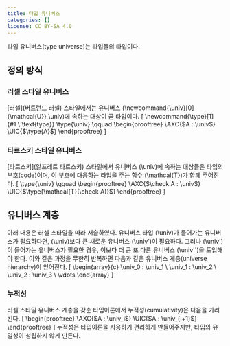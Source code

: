 ```yaml
---
title: 타입 유니버스
categories: []
license: CC BY-SA 4.0
---
```


타입 유니버스(type universe)는 타입들의 타입이다.

## 정의 방식
### 러셀 스타일 유니버스
[러셀](버트런드 러셀) 스타일에서는 유니버스 \(\newcommand{\univ}[0] {\mathcal{U}} \univ\)에 속하는 대상이 곧 타입이다.
\[
\newcommand{\type}[1] {#1 \ \text{type}}
\type{\univ}
\qquad
\begin{prooftree}
\AXC{$A : \univ$}
\UIC{$\type{A}$}
\end{prooftree}
\]

### 타르스키 스타일 유니버스
[타르스키](알프레트 타르스키) 스타일에서 유니버스 \(\univ\)에 속하는 대상들은 타입의 부호(code)이며,
이 부호에 대응하는 타입을 주는 함수 \(\mathcal{T}\)가 함께 주어진다.
\[
\type{\univ}
\qquad
\begin{prooftree}
\AXC{$\check A : \univ$}
\UIC{$\type{\mathcal{T}(\check A)}$}
\end{prooftree}
\]

## 유니버스 계층
아래 내용은 러셀 스타일을 따라 서술하였다.
유니버스 타입 \(\univ\)가 들어가는 유니버스가 필요하다면, \(\univ\)보다 큰 새로운 유니버스 \(\univ'\)이 필요하다.
그러나 \(\univ'\)이 들어가는 유니버스가 필요한 경우, 이보다 더 큰 또 다른 유니버스 \(\univ''\)을 도입해야 한다.
이와 같은 과정을 무한히 반복하면 다음과 같은 유니버스 계층(universe hierarchy)이 얻어진다.
\[
\begin{array}{c}
\univ_0 : \univ_1 \\
\univ_1 : \univ_2 \\
\univ_2 : \univ_3 \\
\vdots
\end{array}
\]

### 누적성
러셀 스타일 유니버스 계층을 갖춘 타입이론에서 누적성(cumulativity)은 다음을 가리킨다.
\[
\begin{prooftree}
\AXC{$A : \univ_i$}
\UIC{$A : \univ_{i+1}$}
\end{prooftree}
\]
누적성은 타입이론을 사용하기 편리하게 만들어주지만, 타입의 유일성이 성립하지 않게 만든다.
